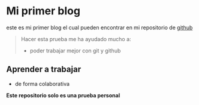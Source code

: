 # Mi primer blog 

este es mi primer blog el cual pueden encontrar en mi repositorio de [github](https://github.com/alejoxbg "github")

>Hacer esta prueba me ha ayudado mucho a:
> - poder trabajar mejor con git y github

## Aprender a trabajar 

* de forma colaborativa

**Este repositorio solo es una prueba personal**